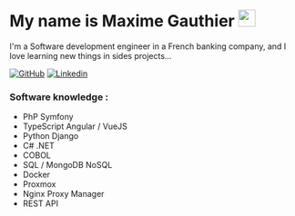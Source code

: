 # My name is Maxime Gauthier <img src="https://media.giphy.com/media/hvRJCLFzcasrR4ia7z/giphy.gif" width="30px" height="30px">

I'm a Software development engineer in a French banking company, and I love learning new things in sides projects...

[![GitHub](https://img.shields.io/badge/-GitHub-000000?style=flat-square&logo=GitHub&logoColor=white)](https://github.com/Neograaph)
[![Linkedin](https://img.shields.io/badge/-Linkedin-08C6F5?style=flat-square&logo=Linkedin&logoColor=white)](https://www.linkedin.com/in/maxime-gauthier45/)

### Software knowledge :

- PhP Symfony
- TypeScript Angular / VueJS
- Python Django
- C# .NET
- COBOL
- SQL / MongoDB NoSQL
- Docker
- Proxmox
- Nginx Proxy Manager
- REST API

